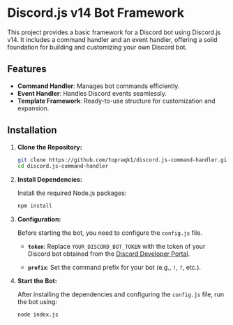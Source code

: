 # Discord.js v14 Bot Framework

This project provides a basic framework for a Discord bot using Discord.js v14. It includes a command handler and an event handler, offering a solid foundation for building and customizing your own Discord bot.

## Features

- **Command Handler**: Manages bot commands efficiently.
- **Event Handler**: Handles Discord events seamlessly.
- **Template Framework**: Ready-to-use structure for customization and expansion.

## Installation

1. **Clone the Repository:**

   ```bash
   git clone https://github.com/topraqk1/discord.js-command-handler.git
   cd discord.js-command-handler
   ```

2. **Install Dependencies:**

   Install the required Node.js packages:

   ```bash
   npm install
   ```

3. **Configuration:**

   Before starting the bot, you need to configure the `config.js` file. 

   - **`token`**: Replace `YOUR_DISCORD_BOT_TOKEN` with the token of your Discord bot obtained from the [Discord Developer Portal](https://discord.com/developers/applications).
   
   - **`prefix`**: Set the command prefix for your bot (e.g., `!`, `?`, etc.).

4. **Start the Bot:**

   After installing the dependencies and configuring the `config.js` file, run the bot using:

   ```bash
   node index.js
   ```
